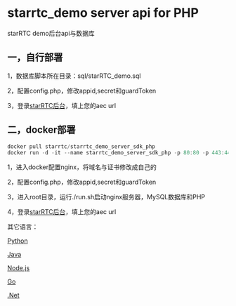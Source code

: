 # starrtc_demo server api for PHP

starRTC demo后台api与数据库

一，自行部署
---
1，数据库脚本所在目录：sql/starRTC_demo.sql

2，配置config.php，修改appid,secret和guardToken

3，登录[starRTC后台](https://www.starrtc.com/login.html)，填上您的aec url

二，docker部署
---
```java
docker pull starrtc/starrtc_demo_server_sdk_php
docker run -d -it --name starrtc_demo_server_sdk_php -p 80:80 -p 443:443 starrtc/starrtc_demo_server_sdk_php /bin/bash
```
1，进入docker配置nginx，将域名与证书修改成自己的

2，配置config.php，修改appid,secret和guardToken

3，进入root目录，运行./run.sh启动nginx服务器，MySQL数据库和PHP

4，登录[starRTC后台](https://www.starrtc.com/login.html)，填上您的aec url

其它语言：

[Python](https://github.com/starrtc/server-sdk-python)

[Java](https://github.com/starrtc/server-sdk-java)

[Node.js](https://github.com/starrtc/server-sdk-node.js)

[Go](https://github.com/starrtc/server-sdk-go)

[.Net](https://github.com/starrtc/server-sdk-.net)
